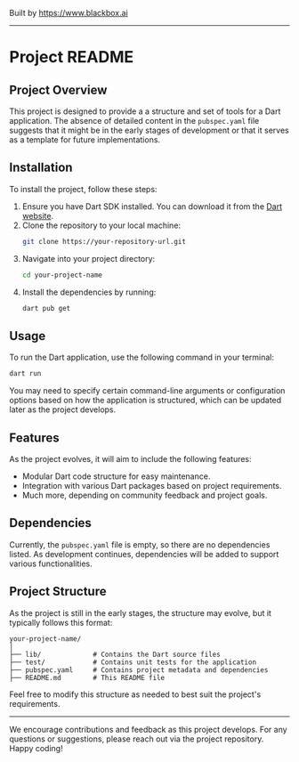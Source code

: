 
Built by https://www.blackbox.ai

---

# Project README

## Project Overview
This project is designed to provide a a structure and set of tools for a Dart application. The absence of detailed content in the `pubspec.yaml` file suggests that it might be in the early stages of development or that it serves as a template for future implementations.

## Installation
To install the project, follow these steps:

1. Ensure you have Dart SDK installed. You can download it from the [Dart website](https://dart.dev/get-dart).
2. Clone the repository to your local machine:
   ```bash
   git clone https://your-repository-url.git
   ```
3. Navigate into your project directory:
   ```bash
   cd your-project-name
   ```
4. Install the dependencies by running:
   ```bash
   dart pub get
   ```

## Usage
To run the Dart application, use the following command in your terminal:
```bash
dart run
```

You may need to specify certain command-line arguments or configuration options based on how the application is structured, which can be updated later as the project develops.

## Features
As the project evolves, it will aim to include the following features:
- Modular Dart code structure for easy maintenance.
- Integration with various Dart packages based on project requirements.
- Much more, depending on community feedback and project goals.

## Dependencies
Currently, the `pubspec.yaml` file is empty, so there are no dependencies listed. As development continues, dependencies will be added to support various functionalities.

## Project Structure
As the project is still in the early stages, the structure may evolve, but it typically follows this format:

```
your-project-name/
│
├── lib/             # Contains the Dart source files
├── test/            # Contains unit tests for the application
├── pubspec.yaml     # Contains project metadata and dependencies
├── README.md        # This README file
```

Feel free to modify this structure as needed to best suit the project's requirements.

---

We encourage contributions and feedback as this project develops. For any questions or suggestions, please reach out via the project repository. Happy coding!